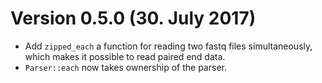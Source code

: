 # Version 0.5.0 (30. July 2017)

- Add `zipped_each` a function for reading two fastq files simultaneously,
  which makes it possible to read paired end data.
- `Parser::each` now takes ownership of the parser.
